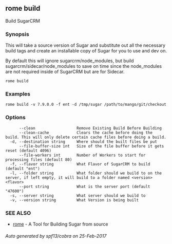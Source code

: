 ## rome build

Build SugarCRM

### Synopsis


This will take a source version of Sugar and substitute out all the necessary build tags and create an
installable copy of Sugar for you to use and dev on.

By default this will ignore sugarcrm/node_modules, but build sugarcrm/sidecar/node_modules to save on time since the
node_modules are not required inside of SugarCRM but are for Sidecar.


```
rome build
```

### Examples

```
rome build -v 7.9.0.0 -f ent -d /tmp/sugar /path/to/mango/git/checkout
```

### Options

```
      --clean                  Remove Existing Build Before Building
      --clean-cache            Clears the cache before doing the build. This will only delete certain cache files before doing a build.
  -d, --destination string     Where should the built files be put
      --file-buffer-size int   Size of the file buffer before it gets reset (default 4096)
      --file-workers int       Number of Workers to start for processing files (default 80)
  -f, --flavor string          What Flavor of SugarCRM to build (default "ent")
  -l, --folder string          What folder should we build to on the server, if left empty, it will build to a folder named <version><flavor>
      --port string            What is the server port (default "47600")
  -s, --server string          What server should we build to
  -v, --version string         What Version is being built
```

### SEE ALSO
* [rome](rome.md)	 - A Tool for Building Sugar from source

###### Auto generated by spf13/cobra on 25-Feb-2017
